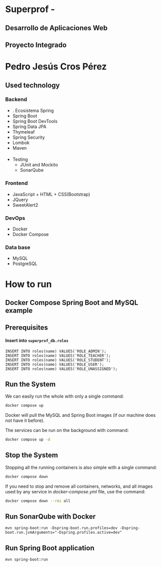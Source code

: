 # Superprof - 
## Desarrollo de Aplicaciones Web
## Proyecto Integrado
# Pedro Jesús Cros Pérez
## Used technology
### Backend
- . Ecosistema Spring
- Spring Boot
- Spring Boot DevTools
- Spring Data JPA
- Thymeleaf
- Spring Security
- Lombok
- Maven
####
- Testing
  - JUnit and Mockito
  - SonarQube

### Frontend
- JavaScript + HTML + CSS(Bootstrap)
- JQuery
- SweetAlert2

### DevOps
- Docker
- Docker Compose

### Data base
- MySQL
- PostgreSQL



# How to run
## Docker Compose Spring Boot and MySQL example

## Prerequisites
#### Insert into ``superprof_db.roles``
```
INSERT INTO roles(name) VALUES('ROLE_ADMIN');
INSERT INTO roles(name) VALUES('ROLE_TEACHER');
INSERT INTO roles(name) VALUES('ROLE_STUDENT');
INSERT INTO roles(name) VALUES('ROLE_USER');
INSERT INTO roles(name) VALUES('ROLE_UNASSIGNED');
```

## Run the System
We can easily run the whole with only a single command:
```bash
docker compose up
```

Docker will pull the MySQL and Spring Boot images (if our machine does not have it before).

The services can be run on the background with command:
```bash
docker compose up -d
```

## Stop the System
Stopping all the running containers is also simple with a single command:
```bash
docker compose down
```

If you need to stop and remove all containers, networks, and all images used by any service in <em>docker-compose.yml</em> file, use the command:
```bash
docker compose down --rmi all
```

## Run SonarQube with Docker
```
mvn spring-boot:run -Dspring-boot.run.profiles=dev -Dspring-boot.run.jvmArguments="-Dspring.profiles.active=dev"
```

## Run Spring Boot application
```bash
mvn spring-boot:run
```

